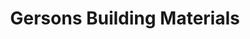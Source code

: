 ---
title: "Gersons Building Materials"
url: /tucson/gersons-building-materials/
shop: Baustoffe
---